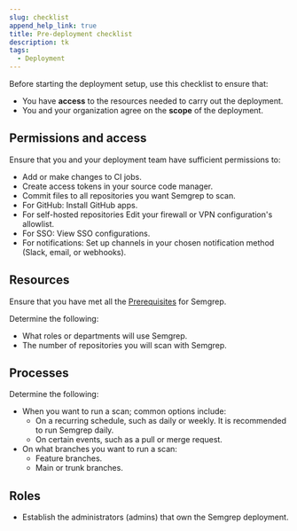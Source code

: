 ```yaml
---
slug: checklist
append_help_link: true
title: Pre-deployment checklist
description: tk
tags:
  - Deployment
---
```


Before starting the deployment setup, use this checklist to ensure that:

- You have **access** to the resources needed to carry out the deployment.
- You and your organization agree on the **scope** of the deployment.

## Permissions and  access 

Ensure that you and your deployment team have sufficient permissions to:

- Add or make changes to CI jobs.
- Create access tokens in your source code manager.
- Commit files to all repositories you want Semgrep to scan.
- For GitHub: Install GitHub apps.
- For self-hosted repositories Edit your firewall or VPN configuration's allowlist.
- For SSO: View SSO configurations.
- For notifications: Set up channels in your chosen notification method (Slack, email, or webhooks).

## Resources

Ensure that you have met all the [<i class="fa-regular fa-file-lines"></i> Prerequisites](/getting-started/prerequisites) for Semgrep.

Determine the following:

- What roles or departments will use Semgrep.
- The number of repositories you will scan with Semgrep.


## Processes

Determine the following:

- When you want to run a scan; common options include:
    - On a recurring schedule, such as daily or weekly. It is recommended to run Semgrep daily.
    - On certain events, such as a pull or merge request.
- On what branches you want to run a scan:
    - Feature branches.
    - Main or trunk branches.

## Roles

- Establish the administrators (admins) that own the Semgrep deployment.

